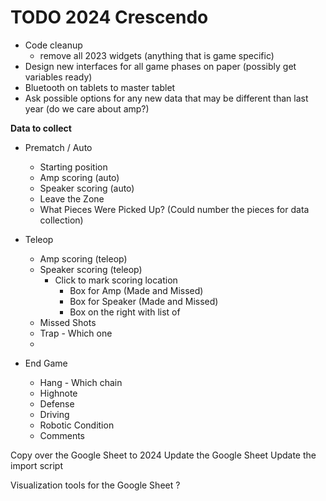 # TODO 2024 Crescendo
- Code cleanup 
  - remove all 2023 widgets (anything that is game specific)
- Design new interfaces for all game phases on paper (possibly get variables ready)
- Bluetooth on tablets to master tablet
- Ask possible options for any new data that may be different than last year (do we care about amp?)


**Data to collect**
- Prematch / Auto
  - Starting position
  - Amp scoring (auto)
  - Speaker scoring (auto)
  - Leave the Zone
  - What Pieces Were Picked Up? (Could number the pieces for data collection)

- Teleop
  - Amp scoring (teleop)
  - Speaker scoring (teleop)
    - Click to mark scoring location
      - Box for Amp (Made and Missed)
      - Box for Speaker (Made and Missed)
      - Box on the right with list of  
  - Missed Shots
  - Trap - Which one
  - 

  

- End Game
  - Hang - Which chain
  - Highnote
  - Defense
  - Driving
  - Robotic Condition
  - Comments

Copy over the Google Sheet to 2024
Update the Google Sheet
Update the import script

Visualization tools for the Google Sheet ?